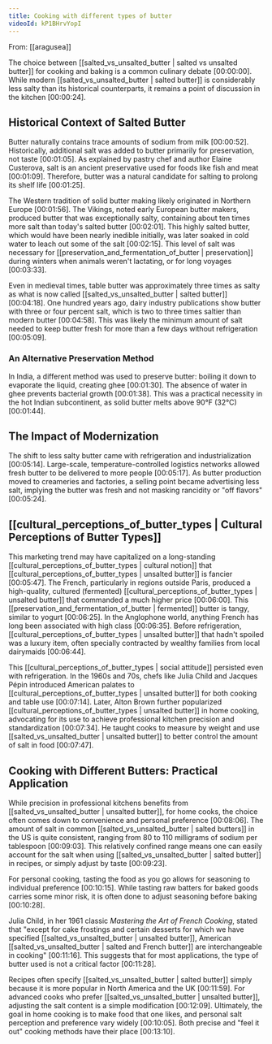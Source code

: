 ```yaml
---
title: Cooking with different types of butter
videoId: kP1BHrvYopI
---
```


From: [[aragusea]] <br/> 

The choice between [[salted_vs_unsalted_butter | salted vs unsalted butter]] for cooking and baking is a common culinary debate <a class="yt-timestamp" data-t="00:00:00">[00:00:00]</a>. While modern [[salted_vs_unsalted_butter | salted butter]] is considerably less salty than its historical counterparts, it remains a point of discussion in the kitchen <a class="yt-timestamp" data-t="00:00:24">[00:00:24]</a>.

## Historical Context of Salted Butter

Butter naturally contains trace amounts of sodium from milk <a class="yt-timestamp" data-t="00:00:52">[00:00:52]</a>. Historically, additional salt was added to butter primarily for preservation, not taste <a class="yt-timestamp" data-t="00:01:05">[00:01:05]</a>. As explained by pastry chef and author Elaine Custerova, salt is an ancient preservative used for foods like fish and meat <a class="yt-timestamp" data-t="00:01:09">[00:01:09]</a>. Therefore, butter was a natural candidate for salting to prolong its shelf life <a class="yt-timestamp" data-t="00:01:25">[00:01:25]</a>.

The Western tradition of solid butter making likely originated in Northern Europe <a class="yt-timestamp" data-t="00:01:56">[00:01:56]</a>. The Vikings, noted early European butter makers, produced butter that was exceptionally salty, containing about ten times more salt than today's salted butter <a class="yt-timestamp" data-t="00:02:01">[00:02:01]</a>. This highly salted butter, which would have been nearly inedible initially, was later soaked in cold water to leach out some of the salt <a class="yt-timestamp" data-t="00:02:15">[00:02:15]</a>. This level of salt was necessary for [[preservation_and_fermentation_of_butter | preservation]] during winters when animals weren't lactating, or for long voyages <a class="yt-timestamp" data-t="00:03:33">[00:03:33]</a>.

Even in medieval times, table butter was approximately three times as salty as what is now called [[salted_vs_unsalted_butter | salted butter]] <a class="yt-timestamp" data-t="00:04:18">[00:04:18]</a>. One hundred years ago, dairy industry publications show butter with three or four percent salt, which is two to three times saltier than modern butter <a class="yt-timestamp" data-t="00:04:58">[00:04:58]</a>. This was likely the minimum amount of salt needed to keep butter fresh for more than a few days without refrigeration <a class="yt-timestamp" data-t="00:05:09">[00:05:09]</a>.

### An Alternative Preservation Method

In India, a different method was used to preserve butter: boiling it down to evaporate the liquid, creating ghee <a class="yt-timestamp" data-t="00:01:30">[00:01:30]</a>. The absence of water in ghee prevents bacterial growth <a class="yt-timestamp" data-t="00:01:38">[00:01:38]</a>. This was a practical necessity in the hot Indian subcontinent, as solid butter melts above 90°F (32°C) <a class="yt-timestamp" data-t="00:01:44">[00:01:44]</a>.

## The Impact of Modernization

The shift to less salty butter came with refrigeration and industrialization <a class="yt-timestamp" data-t="00:05:14">[00:05:14]</a>. Large-scale, temperature-controlled logistics networks allowed fresh butter to be delivered to more people <a class="yt-timestamp" data-t="00:05:17">[00:05:17]</a>. As butter production moved to creameries and factories, a selling point became advertising less salt, implying the butter was fresh and not masking rancidity or "off flavors" <a class="yt-timestamp" data-t="00:05:24">[00:05:24]</a>.

## [[cultural_perceptions_of_butter_types | Cultural Perceptions of Butter Types]]

This marketing trend may have capitalized on a long-standing [[cultural_perceptions_of_butter_types | cultural notion]] that [[cultural_perceptions_of_butter_types | unsalted butter]] is fancier <a class="yt-timestamp" data-t="00:05:47">[00:05:47]</a>. The French, particularly in regions outside Paris, produced a high-quality, cultured (fermented) [[cultural_perceptions_of_butter_types | unsalted butter]] that commanded a much higher price <a class="yt-timestamp" data-t="00:05:52">[00:06:00]</a>. This [[preservation_and_fermentation_of_butter | fermented]] butter is tangy, similar to yogurt <a class="yt-timestamp" data-t="00:06:25">[00:06:25]</a>. In the Anglophone world, anything French has long been associated with high class <a class="yt-timestamp" data-t="00:06:35">[00:06:35]</a>. Before refrigeration, [[cultural_perceptions_of_butter_types | unsalted butter]] that hadn't spoiled was a luxury item, often specially contracted by wealthy families from local dairymaids <a class="yt-timestamp" data-t="00:06:44">[00:06:44]</a>.

This [[cultural_perceptions_of_butter_types | social attitude]] persisted even with refrigeration. In the 1960s and 70s, chefs like Julia Child and Jacques Pépin introduced American palates to [[cultural_perceptions_of_butter_types | unsalted butter]] for both cooking and table use <a class="yt-timestamp" data-t="00:07:14">[00:07:14]</a>. Later, Alton Brown further popularized [[cultural_perceptions_of_butter_types | unsalted butter]] in home cooking, advocating for its use to achieve professional kitchen precision and standardization <a class="yt-timestamp" data-t="00:07:34">[00:07:34]</a>. He taught cooks to measure by weight and use [[salted_vs_unsalted_butter | unsalted butter]] to better control the amount of salt in food <a class="yt-timestamp" data-t="00:07:47">[00:07:47]</a>.

## Cooking with Different Butters: Practical Application

While precision in professional kitchens benefits from [[salted_vs_unsalted_butter | unsalted butter]], for home cooks, the choice often comes down to convenience and personal preference <a class="yt-timestamp" data-t="00:08:06">[00:08:06]</a>. The amount of salt in common [[salted_vs_unsalted_butter | salted butters]] in the US is quite consistent, ranging from 80 to 110 milligrams of sodium per tablespoon <a class="yt-timestamp" data-t="00:09:03">[00:09:03]</a>. This relatively confined range means one can easily account for the salt when using [[salted_vs_unsalted_butter | salted butter]] in recipes, or simply adjust by taste <a class="yt-timestamp" data-t="00:09:23">[00:09:23]</a>.

For personal cooking, tasting the food as you go allows for seasoning to individual preference <a class="yt-timestamp" data-t="00:10:15">[00:10:15]</a>. While tasting raw batters for baked goods carries some minor risk, it is often done to adjust seasoning before baking <a class="yt-timestamp" data-t="00:10:28">[00:10:28]</a>.

Julia Child, in her 1961 classic *Mastering the Art of French Cooking*, stated that "except for cake frostings and certain desserts for which we have specified [[salted_vs_unsalted_butter | unsalted butter]], American [[salted_vs_unsalted_butter | salted and French butter]] are interchangeable in cooking" <a class="yt-timestamp" data-t="00:11:16">[00:11:16]</a>. This suggests that for most applications, the type of butter used is not a critical factor <a class="yt-timestamp" data-t="00:11:28">[00:11:28]</a>.

Recipes often specify [[salted_vs_unsalted_butter | salted butter]] simply because it is more popular in North America and the UK <a class="yt-timestamp" data-t="00:11:59">[00:11:59]</a>. For advanced cooks who prefer [[salted_vs_unsalted_butter | unsalted butter]], adjusting the salt content is a simple modification <a class="yt-timestamp" data-t="00:12:09">[00:12:09]</a>. Ultimately, the goal in home cooking is to make food that one likes, and personal salt perception and preference vary widely <a class="yt-timestamp" data-t="00:10:05">[00:10:05]</a>. Both precise and "feel it out" cooking methods have their place <a class="yt-timestamp" data-t="00:13:10">[00:13:10]</a>.